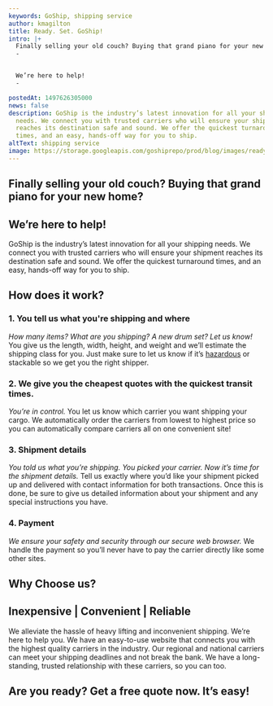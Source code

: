 ```yaml
---
keywords: GoShip, shipping service
author: kmagilton
title: Ready. Set. GoShip!
intro: |+
  Finally selling your old couch? Buying that grand piano for your new home?
  -


  We’re here to help!
  -

postedAt: 1497626305000
news: false
description: GoShip is the industry’s latest innovation for all your shipping
  needs. We connect you with trusted carriers who will ensure your shipment
  reaches its destination safe and sound. We offer the quickest turnaround
  times, and an easy, hands-off way for you to ship.
altText: shipping service
image: https://storage.googleapis.com/goshiprepo/prod/blog/images/ready-set-goship.jpg
---
```

Finally selling your old couch? Buying that grand piano for your new home?
--------------------------------------------------------------------------

**We’re here to help!**
-----------------------

GoShip is the industry’s latest innovation for all your shipping needs. We connect you with trusted carriers who will ensure your shipment reaches its destination safe and sound. We offer the quickest turnaround times, and an easy, hands-off way for you to ship.

**How does it work?**
---------------------

### **1\. You tell us what you're shipping and where**

_How many items? What are you shipping? A new drum set? Let us know!_ You give us the length, width, height, and weight and we’ll estimate the shipping class for you. Just make sure to let us know if it’s [hazardous](https://www.phmsa.dot.gov/hazmat) or stackable so we get you the right shipper.

### **2\. We give you the cheapest quotes with the quickest transit times.**

_You’re in control._ You let us know which carrier you want shipping your cargo. We automatically order the carriers from lowest to highest price so you can automatically compare carriers all on one convenient site!

### **3\. Shipment details**

_You told us what you’re shipping. You picked your carrier. Now it’s time for the shipment details._ Tell us exactly where you’d like your shipment picked up and delivered with contact information for both transactions. Once this is done, be sure to give us detailed information about your shipment and any special instructions you have.

### **4\. Payment**

_We ensure your safety and security through our secure web browser._ We handle the payment so you’ll never have to pay the carrier directly like some other sites.

Why Choose us?
--------------

**Inexpensive | Convenient | Reliable** 
----------------------------------------

We alleviate the hassle of heavy lifting and inconvenient shipping. We’re here to help you. We have an easy-to-use website that connects you with the highest quality carriers in the industry. Our regional and national carriers can meet your shipping deadlines and not break the bank. We have a long-standing, trusted relationship with these carriers, so you can too.

**Are you ready? Get a** free quote **now. It’s easy!**
-------------------------------------------------------
